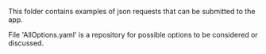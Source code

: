 This folder contains examples of json requests 
that can be submitted to the app.

File 'AllOptions.yaml' is a repository for possible
options to be considered or discussed.